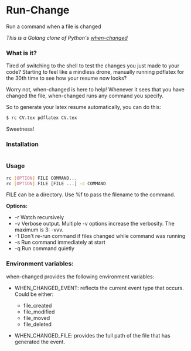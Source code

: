 # Run-Change
Run a command when a file is changed

*This is a Golang clone of Python's [when-changed](https://github.com/joh/when-changed)*




### What is it?

Tired of switching to the shell to test the changes you just made to
your code? Starting to feel like a mindless drone, manually running
pdflatex for the 30th time to see how your resume now looks?

Worry not, when-changed is here to help! Whenever it sees that you have
changed the file, when-changed runs any command you specify.

So to generate your latex resume automatically, you can do this:

```sh
$ rc CV.tex pdflatex CV.tex
```

Sweetness!




### Installation

```sh

```


### Usage

```sh
rc [OPTION] FILE COMMAND...
rc [OPTION] FILE [FILE ...] -c COMMAND
```

FILE can be a directory. Use %f to pass the filename to the command.

**Options:**

- -r Watch recursively
- -v Verbose output. Multiple -v options increase the verbosity. The maximum is 3: -vvv.
- -1 Don't re-run command if files changed while command was running
- -s Run command immediately at start
- -q Run command quietly

### Environment variables:

when-changed provides the following environment variables:

- WHEN_CHANGED_EVENT: reflects the current event type that occurs.
Could be either:
  - file_created
  - file_modified
  - file_moved
  - file_deleted

- WHEN_CHANGED_FILE: provides the full path of the file that has generated the event.
